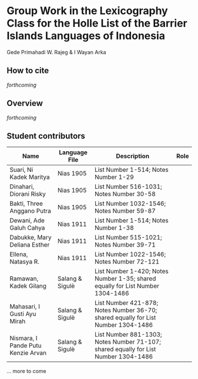 Group Work in the Lexicography Class for the Holle List of the Barrier
Islands Languages of Indonesia
================
Gede Primahadi W. Rajeg & I Wayan Arka

<!-- README.md is generated from README.Rmd. Please edit that file -->
<!-- badges: start -->
<!-- badges: end -->

## How to cite

*forthcoming*

## Overview

*forthcoming*

## Student contributors

| Name | Language File | Description | Role |
|----|----|----|----|
| Suari, Ni Kadek Maritya | Nias 1905 | List Number 1-514; Notes Number 1-29 |  |
| Dinahari, Diorani Risky | Nias 1905 | List Number 516-1031; Notes Number 30-58 |  |
| Bakti, Three Anggano Putra | Nias 1905 | List Number 1032-1546; Notes Number 59-87 |  |
| Dewani, Ade Galuh Cahya | Nias 1911 | List Number 1-514; Notes Number 1-38 |  |
| Dabukke, Mary Deliana Esther | Nias 1911 | List Number 515-1021; Notes Number 39-71 |  |
| Ellena, Natasya R. | Nias 1911 | List Number 1022-1546; Notes Number 72-121 |  |
| Ramawan, Kadek Gilang | Salang & Sigulè | List Number 1-420; Notes Number 1-35; shared equally for List Number 1304-1486 |  |
| Mahasari, I Gusti Ayu Mirah | Salang & Sigulè | List Number 421-878; Notes Number 36-70; shared equally for List Number 1304-1486 |  |
| Nismara, I Pande Putu Kenzie Arvan | Salang & Sigulè | List Number 881-1303; Notes Number 71-107; shared equally for List Number 1304-1486 |  |

… more to come
